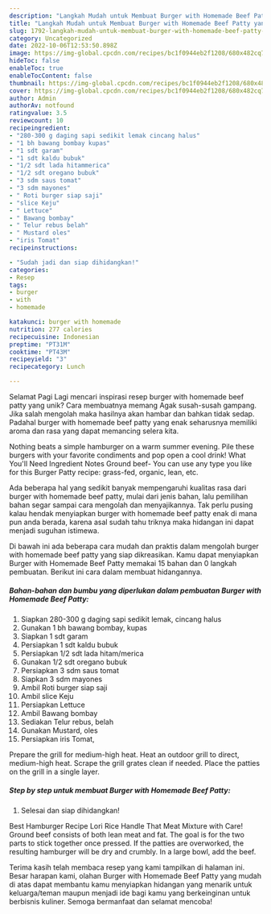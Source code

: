 ```yaml
---
description: "Langkah Mudah untuk Membuat Burger with Homemade Beef Patty yang Enak, Mengugah Selera"
title: "Langkah Mudah untuk Membuat Burger with Homemade Beef Patty yang Enak, Mengugah Selera"
slug: 1792-langkah-mudah-untuk-membuat-burger-with-homemade-beef-patty-yang-enak-mengugah-selera
category: Uncategorized
date: 2022-10-06T12:53:50.898Z
image: https://img-global.cpcdn.com/recipes/bc1f0944eb2f1208/680x482cq70/burger-with-homemade-beef-patty-foto-resep-utama.jpg
hideToc: false
enableToc: true
enableTocContent: false
thumbnail: https://img-global.cpcdn.com/recipes/bc1f0944eb2f1208/680x482cq70/burger-with-homemade-beef-patty-foto-resep-utama.jpg
cover: https://img-global.cpcdn.com/recipes/bc1f0944eb2f1208/680x482cq70/burger-with-homemade-beef-patty-foto-resep-utama.jpg
author: Admin
authorAv: notfound
ratingvalue: 3.5
reviewcount: 10
recipeingredient:
- "280-300 g daging sapi sedikit lemak cincang halus"
- "1 bh bawang bombay kupas"
- "1 sdt garam"
- "1 sdt kaldu bubuk"
- "1/2 sdt lada hitammerica"
- "1/2 sdt oregano bubuk"
- "3 sdm saus tomat"
- "3 sdm mayones"
- " Roti burger siap saji"
- "slice Keju"
- " Lettuce"
- " Bawang bombay"
- " Telur rebus belah"
- " Mustard oles"
- "iris Tomat"
recipeinstructions:

- "Sudah jadi dan siap dihidangkan!"
categories:
- Resep
tags:
- burger
- with
- homemade

katakunci: burger with homemade 
nutrition: 277 calories
recipecuisine: Indonesian
preptime: "PT31M"
cooktime: "PT43M"
recipeyield: "3"
recipecategory: Lunch

---
```



Selamat Pagi Lagi mencari inspirasi resep burger with homemade beef patty yang unik? Cara membuatnya memang Agak susah-susah gampang. Jika salah mengolah maka hasilnya akan hambar dan bahkan tidak sedap. Padahal burger with homemade beef patty yang enak seharusnya memiliki aroma dan rasa yang dapat memancing selera kita.


Nothing beats a simple hamburger on a warm summer evening. Pile these burgers with your favorite condiments and pop open a cool drink! What You&#39;ll Need Ingredient Notes Ground beef- You can use any type you like for this Burger Patty recipe: grass-fed, organic, lean, etc.

Ada beberapa hal yang sedikit banyak mempengaruhi kualitas rasa dari burger with homemade beef patty, mulai dari jenis bahan, lalu pemilihan bahan segar sampai cara mengolah dan menyajikannya. Tak perlu pusing kalau hendak menyiapkan burger with homemade beef patty enak di mana pun anda berada, karena asal sudah tahu triknya maka hidangan ini dapat menjadi suguhan istimewa.


Di bawah ini ada beberapa cara mudah dan praktis dalam mengolah burger with homemade beef patty yang siap dikreasikan. Kamu dapat menyiapkan Burger with Homemade Beef Patty memakai 15 bahan dan 0 langkah pembuatan. Berikut ini cara dalam membuat hidangannya.

<!--inarticleads1-->

##### Bahan-bahan dan bumbu yang diperlukan dalam pembuatan Burger with Homemade Beef Patty:

1. Siapkan 280-300 g daging sapi sedikit lemak, cincang halus
1. Gunakan 1 bh bawang bombay, kupas
1. Siapkan 1 sdt garam
1. Persiapkan 1 sdt kaldu bubuk
1. Persiapkan 1/2 sdt lada hitam/merica
1. Gunakan 1/2 sdt oregano bubuk
1. Persiapkan 3 sdm saus tomat
1. Siapkan 3 sdm mayones
1. Ambil  Roti burger siap saji
1. Ambil slice Keju
1. Persiapkan  Lettuce
1. Ambil  Bawang bombay
1. Sediakan  Telur rebus, belah
1. Gunakan  Mustard, oles
1. Persiapkan iris Tomat,


Prepare the grill for medium-high heat. Heat an outdoor grill to direct, medium-high heat. Scrape the grill grates clean if needed. Place the patties on the grill in a single layer. 

<!--inarticleads2-->

##### Step by step untuk membuat Burger with Homemade Beef Patty:


1. Selesai dan siap dihidangkan!

Best Hamburger Recipe Lori Rice Handle That Meat Mixture with Care! Ground beef consists of both lean meat and fat. The goal is for the two parts to stick together once pressed. If the patties are overworked, the resulting hamburger will be dry and crumbly. In a large bowl, add the beef. 

Terima kasih telah membaca resep yang kami tampilkan di halaman ini. Besar harapan kami, olahan Burger with Homemade Beef Patty yang mudah di atas dapat membantu kamu menyiapkan hidangan yang menarik untuk keluarga/teman maupun menjadi ide bagi kamu yang berkeinginan untuk berbisnis kuliner. Semoga bermanfaat dan selamat mencoba!
